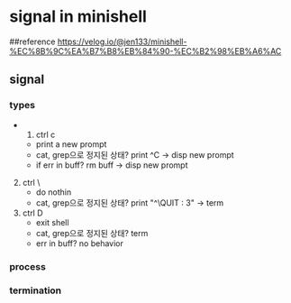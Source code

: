 # signal in minishell

##reference
https://velog.io/@jen133/minishell-%EC%8B%9C%EA%B7%B8%EB%84%90-%EC%B2%98%EB%A6%AC

## signal

### types
- 1. ctrl c
	- print a new prompt
	- cat, grep으로 정지된 상태? print ^C -> disp new prompt
	- if err in buff? rm buff -> disp new prompt

2. ctrl \
	- do nothin
	- cat, grep으로 정지된 상태? print "^\QUIT : 3" -> term
3. ctrl D
	- exit shell
	- cat, grep으로 정지된 상태? term
	- err in buff? no behavior

### process


### termination
